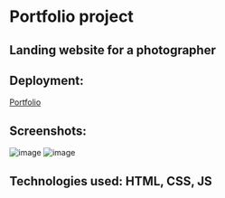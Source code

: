 # Portfolio project  

## Landing website for a photographer

## Deployment:  
[Portfolio](https://mooncitizenx.github.io/portfolio-1/)

## Screenshots:  

![image](https://user-images.githubusercontent.com/104726176/212875048-b1da0fe2-f2b7-4f9e-b978-eb5e56eb6514.png)
![image](https://user-images.githubusercontent.com/104726176/212875125-4665b0cd-3ff6-4a21-b9f7-729aa3ab4889.png)

## Technologies used: HTML, CSS, JS
